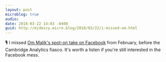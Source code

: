 ```yaml
---
layout: post
microblog: true
audio: 
date: 2018-03-22 14:03 -0400
guid: http://mjdescy.micro.blog/2018/03/22/i-missed-om.html
---
```

🎙 I missed [Om Malik's spot-on take on Facebook](https://overcast.fm/+HRuoucwWM) from February, before the Cambridge Analytics fiasco. It's worth a listen if you're still interested in the Facebook mess.
